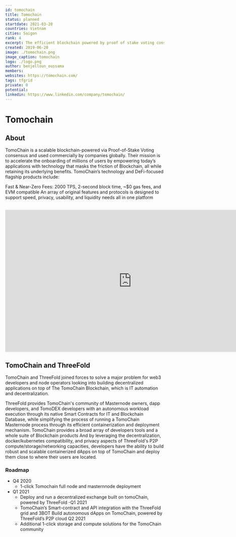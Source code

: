 ```yaml
---
id: tomochain
title: Tomochain
status: planned
startdate: 2021-03-20
countries: Vietnam
cities: Saigon
rank: 4
excerpt: The efficient blockchain powered by proof of stake voting consensus.
created: 2019-06-20
image: ./tomochain.png
image_caption: tomochain
logo: ./logo.png
author: benjelloun_oussama
members: 
websites: https://tomochain.com/
tags: tfgrid
private: 0
potential:
linkedin: https://www.linkedin.com/company/tomochain/
---
```


# Tomochain

## About

TomoChain is a scalable blockchain-powered via Proof-of-Stake Voting consensus and used commercially by companies globally. Their mission is to accelerate the onboarding of millions of users by empowering today’s applications with technology that masks the friction of Blockchain, all while retaining its underlying benefits. TomoChain’s technology and DeFi-focused flagship products include:

Fast & Near-Zero Fees: 2000 TPS, 2-second block time, ~$0 gas fees, and EVM compatible
An array of original features and protocols is designed to support speed, privacy, usability, and liquidity needs all in one platform

<BR>

<iframe src="https://player.vimeo.com/video/" width="800" height="450" frameborder="0" allow="autoplay; fullscreen" allowfullscreen></iframe>

<BR>
  

## TomoChain and ThreeFold

TomoChain and ThreeFold joined forces to solve a major problem for web3 developers and node operators looking into building decentralized applications on top of The TomoChain Blockchain, which is IT automation and decentralization.

ThreeFold provides TomoChain's community of Masternode owners, dapp developers, and TomoDEX developers with an autonomous workload execution through its native Smart Contracts for IT and Blockchain Database, while simplifying the process of running a TomoChain Masternode process through its efficient containerization and deployment mechanism. 
TomoChain provides a broad array of developers tools and a whole suite of Blockchain products
And by leveraging the decentralization, docker/kubernetes compatibility, and privacy aspects of ThreeFold's P2P compute/storage/networking capacities, developers have the ability to build robust and scalable containerized dApps on top of TomoChain and deploy them close to where their users are located.


### Roadmap

- Q4 2020
  - 1-click Tomochain full node and masternnode deployment
- Q1 2021
  - Deploy and run a decentralized exchange built on tomoChain, powered by ThreeFold
-Q1 2021 
   - TomoChain’s Smart-contract  and API integration with the ThreeFold grid and 3BOT  Build autonomous dApps on TomoChain, powered by ThreeFold’s P2P cloud
Q2 2021
   - Additional 1-click storage and compute solutions for the TomoChain community
